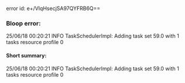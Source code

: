 error id: e+/VIqHsecjSA97QYFRB6Q==
### Bloop error:

25/06/18 00:20:21 INFO TaskSchedulerImpl: Adding task set 59.0 with 1 tasks resource profile 0
#### Short summary: 

25/06/18 00:20:21 INFO TaskSchedulerImpl: Adding task set 59.0 with 1 tasks resource profile 0